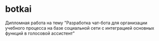 # botkai
Дипломная работа на тему "Разработка чат-бота для организации учебного процесса на базе социальной сети с интеграцией основных функций в голосовой ассистент"

